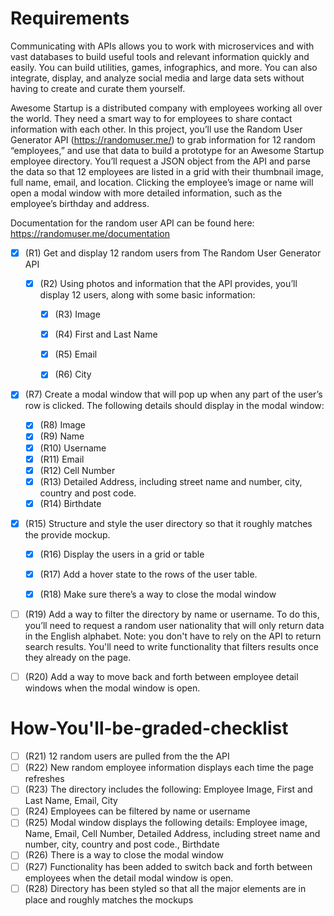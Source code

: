 # Requirements

Communicating with APIs allows you to work with microservices and with vast databases to build useful tools and relevant information quickly and easily. You can build utilities, games, infographics, and more. You can also integrate, display, and analyze social media and large data sets without having to create and curate them yourself.

Awesome Startup is a distributed company with employees working all over the world. They need a smart way to for employees to share contact information with each other. In this project, you’ll use the Random User Generator API (https://randomuser.me/) to grab information for 12 random “employees,” and use that data to build a prototype for an Awesome Startup employee directory. You’ll request a JSON object from the API and parse the data so that 12 employees are listed in a grid with their thumbnail image, full name, email, and location. Clicking the employee’s image or name will open a modal window with more detailed information, such as the employee’s birthday and address.

Documentation for the random user API can be found here: https://randomuser.me/documentation


- [x] (R1) Get and display 12 random users from The Random User Generator API

    - [x] (R2) Using photos and information that the API provides, you’ll display 12 users, along with some basic information:
      - [x] (R3) Image
      - [x] (R4) First and Last Name
      - [x] (R5) Email
      - [x] (R6) City


- [x] (R7) Create a modal window that will pop up when any part of the user’s row is clicked. The following details should display in the modal window:

    - [x] (R8) Image
    - [x] (R9) Name
    - [x] (R10) Username
    - [x] (R11) Email
    - [x] (R12) Cell Number
    - [x] (R13) Detailed Address, including street name and number, city, country and post code.
    - [x] (R14) Birthdate

- [x] (R15) Structure and style the user directory so that it roughly matches the provide mockup.

    - [x] (R16) Display the users in a grid or table
    - [x] (R17) Add a hover state to the rows of the user table.
    - [x] (R18) Make sure there’s a way to close the modal window


- [ ] (R19) Add a way to filter the directory by name or username. To do this, you’ll need to request a random user nationality that will only return data in the English alphabet. Note: you don't have to rely on the API to return search results. You'll need to write functionality that filters results once they already on the page.

- [ ] (R20) Add a way to move back and forth between employee detail windows when the modal window is open.

# How-You'll-be-graded-checklist

- [ ] (R21) 12 random users are pulled from the the API
- [ ] (R22) New random employee information displays each time the page refreshes
- [ ] (R23) The directory includes the following: Employee Image, First and Last Name, Email, City
- [ ] (R24) Employees can be filtered by name or username 
- [ ] (R25) Modal window displays the following details: Employee image, Name, Email, Cell Number, Detailed Address, including street name and number, city, country and post code.,  Birthdate
- [ ] (R26) There is a way to close the modal window
- [ ] (R27) Functionality has been added to switch back and forth between employees when the detail modal window is open.
- [ ] (R28) Directory has been styled so that all the major elements are in place and roughly matches the mockups 
